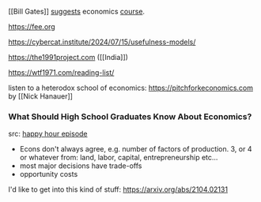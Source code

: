 [[Bill Gates]] [suggests](https://www.gatesnotes.com/Economics) economics [course](https://www.thegreatcourses.com/courses/economics-3rd-edition). 

https://fee.org

https://cybercat.institute/2024/07/15/usefulness-models/

https://the1991project.com ([[India]])

https://wtf1971.com/reading-list/

listen to a heterodox school of economics: https://pitchforkeconomics.com by [[Nick Hanauer]] 

### What Should High School Graduates Know About Economics?
src: [happy hour episode](https://econhappyhour.substack.com/p/what-should-high-school-graduates) 
- Econs don't always agree, e.g. number of factors of production. 3, or 4 or whatever from: land, labor, capital, entrepreneurship etc...
- most major decisions have trade-offs
- opportunity costs


I'd like to get into this kind of stuff: https://arxiv.org/abs/2104.02131